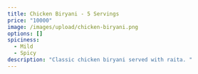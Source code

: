 ```yaml
---
title: Chicken Biryani - 5 Servings
price: "10000"
image: /images/upload/chicken-biryani.png
options: []
spiciness:
  - Mild
  - Spicy
description: "Classic chicken biryani served with raita. "
---
```

